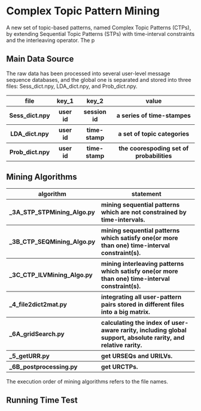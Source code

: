 # Complex Topic Pattern Mining #
A new set of topic-based patterns, named Complex Topic Patterns (CTPs), by extending Sequential Topic Patterns (STPs) with time-interval constraints and the interleaving operator. The p

## Main Data Source ##
The raw data has been processed into several user-level message sequence databases, and the global one is separated and stored into three files: Sess_dict.npy, LDA_dict.npy, and Prob_dict.npy.
<table>
        <tr>
            <th>file</th>     <th>key_1</th>    <th>key_2</th>    <th>value</th>
        </tr>
        <tr>
            <th>Sess_dict.npy</th> <th>user id</th> <th>session id</th> <th>a series of time-stampes </th>
        </tr>
        <tr>
            <th>LDA_dict.npy</th> <th>user id</th> <th>time-stamp</th> <th>a set of topic categories</th>
        </tr>
        <tr>
            <th>Prob_dict.npy</th> <th>user id</th> <th>time-stamp</th> <th>the coorespoding set of probabilities</th>
        </tr>
</table>


## Mining Algorithms ##

<table>
        <tr>
            <th>algorithm</th>
            <th>statement</th>
        </tr>
        <tr>
            <th align="left">_3A_STP_STPMining_Algo.py</th> 
            <th align="left">mining sequential patterns which are not constrained by time-intervals.</th>
        </tr>
        <tr>
            <th align="left">_3B_CTP_SEQMining_Algo.py</th>  
            <th align="left">mining sequential patterns which satisfy one(or more than one) time-interval constraint(s).</th>
        </tr>
        <tr>
            <th align="left">_3C_CTP_ILVMining_Algo.py</th>  
            <th align="left">mining interleaving patterns which satisfy one(or more than one) time-interval constraint(s).</th>
        </tr>
        <tr>
            <th align="left">_4_file2dict2mat.py</th>  
            <th align="left">integrating all user-pattern pairs stored in different files into a big matrix.</th>
        </tr>
        <tr>
            <th align="left">_6A_gridSearch.py</th>  
            <th align="left">calculating the index of user-aware rarity, including global support, absolute rarity, and relative rarity.</th>
        </tr>
        <tr>
            <th align="left">_5_getURR.py</th>  
            <th align="left">get URSEQs and URILVs.</th>
        </tr>
        <tr>
            <th align="left">_6B_postprocessing.py</th>  
            <th align="left">get URCTPs.</th>
        </tr>
</table>
The execution order of mining algorithms refers to the file names.



## Running Time Test ##







